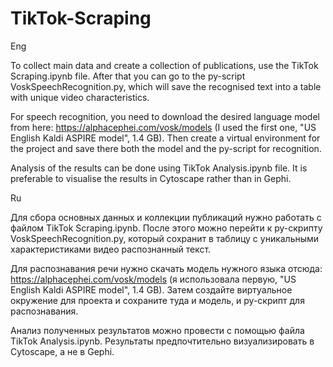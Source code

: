 # TikTok-Scraping

Eng

To collect main data and create a collection of publications, use the TikTok Scraping.ipynb file. After that you can go to the py-script VoskSpeechRecognition.py, which will save the recognised text into a table with unique video characteristics.

For speech recognition, you need to download the desired language model from here: https://alphacephei.com/vosk/models (I used the first one, "US English Kaldi ASPIRE model", 1.4 GB). Then create a virtual environment for the project and save there both the model and the py-script for recognition. 

Analysis of the results can be done using TikTok Analysis.ipynb file. It is preferable to visualise the results in Cytoscape rather than in Gephi.

Ru

Для сбора основных данных и коллекции публикаций нужно работать с файлом TikTok Scraping.ipynb. После этого можно перейти к py-скрипту VoskSpeechRecognition.py, который сохранит в таблицу с уникальными характеристиками видео распознанный текст.

Для распознавания речи нужно скачать модель нужного языка отсюда: https://alphacephei.com/vosk/models (я использовала первую, "US English Kaldi ASPIRE model", 1.4 GB). Затем создайте виртуальное окружение для проекта и сохраните туда и модель, и py-скрипт для распознавания. 

Анализ полученных результатов можно провести с помощью файла TikTok Analysis.ipynb. Результаты предпочтительно визуализировать в Cytoscape, а не в Gephi.
